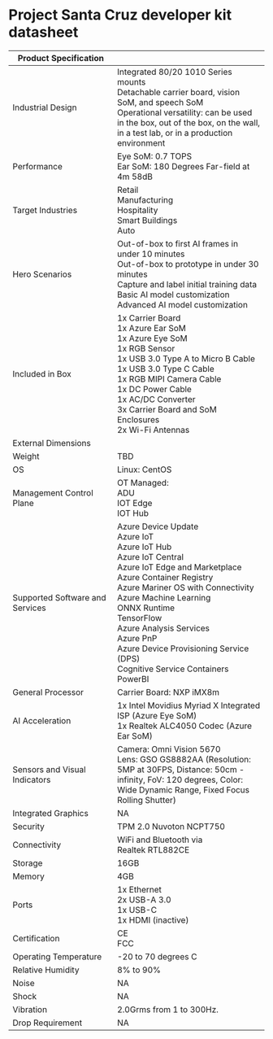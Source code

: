 <!---
title: Azure IoT edge AI vision and audio dev kit datasheet                     # the article title to show on the browser tab
description: Provides a list of important technical specifications for the Azure AI vision and audio dev kit.              # 115 - 145 character description to show in search results
author: elqu20      # the author's GitHub ID - will be auto-populated if set in settings.json
ms.author: v-elqu     # the author's Microsoft alias (if applicable) - will be auto-populated if set in settings.json
ms.date: {@date}           # the date - will be auto-populated when template is first applied
ms.topic: reference  # the type of article
--->
# Project Santa Cruz developer kit datasheet



|Product Specification           |     |
|--------------------------------|--------|
|Industrial Design               |Integrated 80/20 1010 Series mounts <br> Detachable carrier board, vision SoM, and speech SoM <br> Operational versatility: can be used in the box, out of the box, on the wall, in a test lab, or in a production environment |
|Performance                     |Eye SoM: 0.7 TOPS <br> Ear SoM: 180 Degrees Far-field at 4m 58dB   |
|Target Industries               |Retail <br> Manufacturing <br> Hospitality <br> Smart Buildings <br> Auto |
|Hero Scenarios                  |Out-of-box to first AI frames in under 10 minutes <br> Out-of-box to prototype in under 30 minutes <br> Capture and label initial training data <br> Basic AI model customization <br> Advanced AI model customization |
|Included in Box                 |1x Carrier Board <br> 1x Azure Ear SoM <br> 1x Azure Eye SoM <br> 1x RGB Sensor <br> 1x USB 3.0 Type A to Micro B Cable <br> 1x USB 3.0 Type C Cable <br> 1x RGB MIPI Camera Cable <br> 1x DC Power Cable <br> 1x AC/DC Converter <br> 3x Carrier Board and SoM Enclosures <br> 2x Wi-Fi Antennas  |
|External Dimensions             |  |
|Weight                          |TBD          |
|OS                              |Linux: CentOS           |
|Management Control Plane        |OT Managed: <br> ADU <br> IOT Edge <br> IOT Hub          |
|Supported Software and Services |Azure Device Update <br> Azure IoT <br> Azure IoT Hub <br> Azure IoT Central <br> Azure IoT Edge and Marketplace <br> Azure Container Registry <br> Azure Mariner OS with Connectivity <br> Azure Machine Learning <br> ONNX Runtime <br> TensorFlow <br> Azure Analysis Services <br> Azure PnP <br> Azure Device Provisioning Service (DPS) <br> Cognitive Service Containers <br> PowerBI       |
|General Processor               |Carrier Board: NXP iMX8m         |
|AI Acceleration                 |1x Intel Movidius Myriad X Integrated ISP (Azure Eye SoM) <br> 1x Realtek ALC4050 Codec (Azure Ear SoM)       |
|Sensors and Visual Indicators   |Camera: Omni Vision 5670 <br> Lens: GSO GS8882AA (Resolution: 5MP at 30FPS, Distance: 50cm - infinity, FoV: 120 degrees, Color: Wide Dynamic Range, Fixed Focus Rolling Shutter)          |
|Integrated Graphics             |NA       |
|Security                        |TPM 2.0 Nuvoton NCPT750 |
|Connectivity                    |WiFi and Bluetooth via Realtek RTL882CE      |
|Storage                         |16GB     |
|Memory                          |4GB     |
|Ports                           |1x Ethernet <br> 2x USB-A 3.0 <br> 1x USB-C <br> 1x HDMI (inactive)     |
|Certification                   |CE <br> FCC     |
|Operating Temperature           |-20 to 70 degrees C     |
|Relative Humidity               |8% to 90%    |
|Noise                           |NA     |
|Shock                           |NA     |
|Vibration                       |2.0Grms from 1 to 300Hz.     |
|Drop Requirement                |NA     |